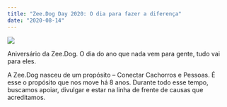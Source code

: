 ```yaml
---
title: "Zee.Dog Day 2020: O dia para fazer a diferença"
date: "2020-08-14"
---
```


![](https://d1i66q5sf0j0rj.cloudfront.net/wp-content/uploads/2020/08/14115315/zee_dog_day_2020_03.jpg)

Aniversário da Zee.Dog. O dia do ano que nada vem para gente, tudo vai para eles.

A Zee.Dog nasceu de um propósito – Conectar Cachorros e Pessoas. É esse o propósito que nos move há 8 anos. Durante todo esse tempo, buscamos apoiar, divulgar e estar na linha de frente de causas que acreditamos.
